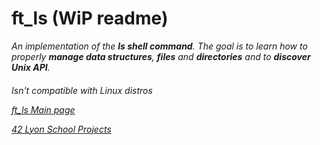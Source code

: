 # ft_ls (WiP readme)

  *An implementation of the **ls shell command**. The goal is to learn how to properly **manage data structures**, **files** and **directories** and to **discover Unix API**.*
  
  <h6> Isn't compatible with Linux distros


[ft_ls Main page](https://github.com/Cerveaulent/ft_ls) 

[42 Lyon School Projects](https://github.com/Cerveaulent/42_Lyon_School_Projects/blob/master/README.md)
